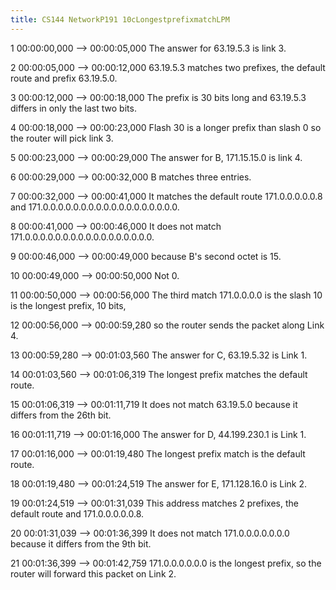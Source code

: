 ```yaml
---
title: CS144 NetworkP191 10cLongestprefixmatchLPM
---
```


1
00:00:00,000 --> 00:00:05,000
The answer for 63.19.5.3 is link 3.

2
00:00:05,000 --> 00:00:12,000
63.19.5.3 matches two prefixes, the default route and prefix 63.19.5.0.

3
00:00:12,000 --> 00:00:18,000
The prefix is 30 bits long and 63.19.5.3 differs in only the last two bits.

4
00:00:18,000 --> 00:00:23,000
Flash 30 is a longer prefix than slash 0 so the router will pick link 3.

5
00:00:23,000 --> 00:00:29,000
The answer for B, 171.15.15.0 is link 4.

6
00:00:29,000 --> 00:00:32,000
B matches three entries.

7
00:00:32,000 --> 00:00:41,000
It matches the default route 171.0.0.0.0.0.8 and 171.0.0.0.0.0.0.0.0.0.0.0.0.0.0.0.0.0.0.

8
00:00:41,000 --> 00:00:46,000
It does not match 171.0.0.0.0.0.0.0.0.0.0.0.0.0.0.0.0.0.

9
00:00:46,000 --> 00:00:49,000
because B's second octet is 15.

10
00:00:49,000 --> 00:00:50,000
Not 0.

11
00:00:50,000 --> 00:00:56,000
The third match 171.0.0.0.0 is the slash 10 is the longest prefix, 10 bits,

12
00:00:56,000 --> 00:00:59,280
so the router sends the packet along Link 4.

13
00:00:59,280 --> 00:01:03,560
The answer for C, 63.19.5.32 is Link 1.

14
00:01:03,560 --> 00:01:06,319
The longest prefix matches the default route.

15
00:01:06,319 --> 00:01:11,719
It does not match 63.19.5.0 because it differs from the 26th bit.

16
00:01:11,719 --> 00:01:16,000
The answer for D, 44.199.230.1 is Link 1.

17
00:01:16,000 --> 00:01:19,480
The longest prefix match is the default route.

18
00:01:19,480 --> 00:01:24,519
The answer for E, 171.128.16.0 is Link 2.

19
00:01:24,519 --> 00:01:31,039
This address matches 2 prefixes, the default route and 171.0.0.0.0.0.8.

20
00:01:31,039 --> 00:01:36,399
It does not match 171.0.0.0.0.0.0.0 because it differs from the 9th bit.

21
00:01:36,399 --> 00:01:42,759
171.0.0.0.0.0.0 is the longest prefix, so the router will forward this packet on Link 2.


